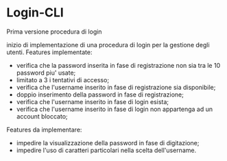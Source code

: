 # Login-CLI
Prima versione procedura di login

inizio di implementazione di una procedura di login per la gestione degli utenti.
Features implementate:
- verifica che la password inserita in fase di registrazione non sia tra le 10 password piu' usate;
- limitato a 3 i tentativi di accesso;
- verifica che l'username inserito in fase di registrazione sia disponibile;
- doppio inserimento della password in fase di registrazione;
- verifica che l'username inserito in fase di login esista;
- verifica che l'username inserito in fase di login non appartenga ad un account bloccato;

Features da implementare:
- impedire la visualizzazione della password in fase di digitazione;
- impedire l'uso di caratteri particolari nella scelta dell'username.

